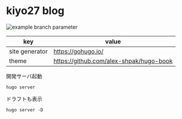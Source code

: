 # kiyo27 blog

![example branch parameter](https://github.com/kiyo27/kiyo27.github.io/actions/workflows/gh-pages.yaml/badge.svg)

| key | value |
| --- | -- |
| site generator | https://gohugo.io/ |
| theme | https://github.com/alex-shpak/hugo-book |

開発サーバ起動

```
hugo server
```

ドラフトも表示

```
hugo server -D
```
